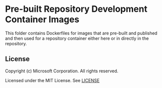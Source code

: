 # Pre-built Repository Development Container Images

This folder contains Dockerfiles for images that are pre-built and published and then used for a repository container either here or in directly in the repository.

## License

Copyright (c) Microsoft Corporation. All rights reserved.

Licensed under the MIT License. See [LICENSE](https://github.com/Microsoft/vscode-dev-containers/blob/master/LICENSE)
